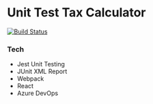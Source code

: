 # Unit Test Tax Calculator
[![Build Status](https://dev.azure.com/mfregoso/Tax%20Calculator/_apis/build/status/mfregoso.unit-test-taxes?branchName=master)](https://dev.azure.com/mfregoso/Tax%20Calculator/_build/latest?definitionId=4&branchName=master)
### Tech
- Jest Unit Testing
- JUnit XML Report
- Webpack
- React
- Azure DevOps
